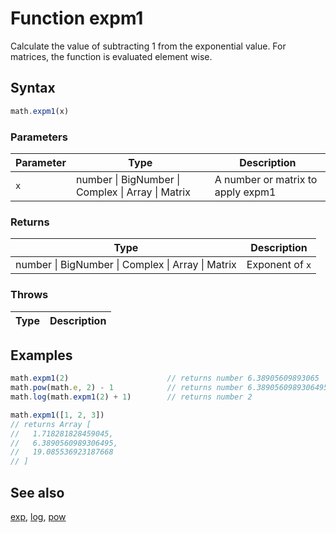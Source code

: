 <!-- Note: This file is automatically generated from source code comments. Changes made in this file will be overridden. -->

# Function expm1

Calculate the value of subtracting 1 from the exponential value.
For matrices, the function is evaluated element wise.


## Syntax

```js
math.expm1(x)
```

### Parameters

Parameter | Type | Description
--------- | ---- | -----------
`x` | number &#124; BigNumber &#124; Complex &#124; Array &#124; Matrix | A number or matrix to apply expm1

### Returns

Type | Description
---- | -----------
number &#124; BigNumber &#124; Complex &#124; Array &#124; Matrix | Exponent of `x`


### Throws

Type | Description
---- | -----------


## Examples

```js
math.expm1(2)                      // returns number 6.38905609893065
math.pow(math.e, 2) - 1            // returns number 6.3890560989306495
math.log(math.expm1(2) + 1)        // returns number 2

math.expm1([1, 2, 3])
// returns Array [
//   1.718281828459045,
//   6.3890560989306495,
//   19.085536923187668
// ]
```


## See also

[exp](exp.md),
[log](log.md),
[pow](pow.md)
